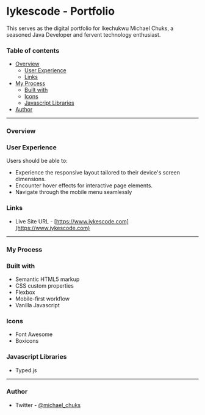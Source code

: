 # Iykescode - Portfolio

This serves as the digital portfolio for Ikechukwu Michael Chuks, a seasoned Java Developer and fervent technology enthusiast.

### Table of contents

* [Overview](#overview)
  * [User Experience](#user-experience)
  * [Links](#links)
* [My Process](#my-process)
  * [Built with](#built-with)
  * [Icons](#icons)
  * [Javascript Libraries](#javascript-libraries)
* [Author](#author)

***

### Overview

### User Experience

Users should be able to:

* Experience the responsive layout tailored to their device's screen dimensions.
* Encounter hover effects for interactive page elements.
* Navigate through the mobile menu seamlessly

### Links

* Live Site URL - [https://www.iykescode.com](https://www.iykescode.com)

***

### My Process

### Built with

* Semantic HTML5 markup
* CSS custom properties
* Flexbox
* Mobile-first workflow
* Vanilla Javascript

### Icons

* Font Awesome
* Boxicons

### Javascript Libraries

* Typed.js

***

### Author

* Twitter - [@michael_chuks](https://twitter.com/michael_chukss)